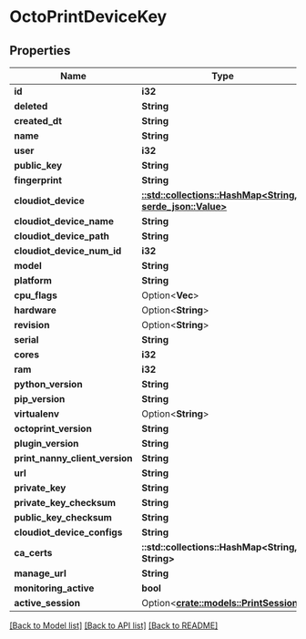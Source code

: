 # OctoPrintDeviceKey

## Properties

Name | Type | Description | Notes
------------ | ------------- | ------------- | -------------
**id** | **i32** |  | [readonly]
**deleted** | **String** |  | [readonly]
**created_dt** | **String** |  | [readonly]
**name** | **String** |  | 
**user** | **i32** |  | [readonly]
**public_key** | **String** |  | [readonly]
**fingerprint** | **String** |  | [readonly]
**cloudiot_device** | [**::std::collections::HashMap<String, serde_json::Value>**](serde_json::Value.md) |  | [readonly]
**cloudiot_device_name** | **String** |  | [readonly]
**cloudiot_device_path** | **String** |  | [readonly]
**cloudiot_device_num_id** | **i32** |  | [readonly]
**model** | **String** |  | 
**platform** | **String** |  | 
**cpu_flags** | Option<**Vec<String>**> |  | [optional]
**hardware** | Option<**String**> |  | [optional]
**revision** | Option<**String**> |  | [optional]
**serial** | **String** |  | 
**cores** | **i32** |  | 
**ram** | **i32** |  | 
**python_version** | **String** |  | 
**pip_version** | **String** |  | 
**virtualenv** | Option<**String**> |  | [optional]
**octoprint_version** | **String** |  | 
**plugin_version** | **String** |  | 
**print_nanny_client_version** | **String** |  | 
**url** | **String** |  | [readonly]
**private_key** | **String** |  | [readonly]
**private_key_checksum** | **String** |  | [readonly]
**public_key_checksum** | **String** |  | 
**cloudiot_device_configs** | **String** |  | [readonly]
**ca_certs** | **::std::collections::HashMap<String, String>** |  | 
**manage_url** | **String** |  | [readonly]
**monitoring_active** | **bool** |  | [readonly]
**active_session** | Option<[**crate::models::PrintSession**](PrintSession.md)> |  | [optional]

[[Back to Model list]](../README.md#documentation-for-models) [[Back to API list]](../README.md#documentation-for-api-endpoints) [[Back to README]](../README.md)


